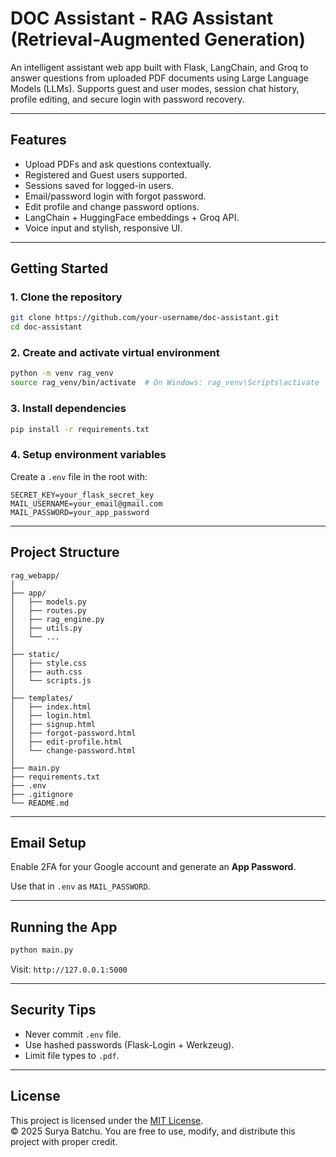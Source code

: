 # DOC Assistant - RAG Assistant (Retrieval-Augmented Generation)

An intelligent assistant web app built with Flask, LangChain, and Groq to answer questions from uploaded PDF documents using Large Language Models (LLMs). Supports guest and user modes, session chat history, profile editing, and secure login with password recovery.

---

## Features

-  Upload PDFs and ask questions contextually.
-  Registered and Guest users supported.
-  Sessions saved for logged-in users.
-  Email/password login with forgot password.
-  Edit profile and change password options.
-  LangChain + HuggingFace embeddings + Groq API.
-  Voice input and stylish, responsive UI.

---

##  Getting Started

### 1. Clone the repository

```bash
git clone https://github.com/your-username/doc-assistant.git
cd doc-assistant
```

### 2. Create and activate virtual environment

```bash
python -m venv rag_venv
source rag_venv/bin/activate  # On Windows: rag_venv\Scripts\activate
```

### 3. Install dependencies

```bash
pip install -r requirements.txt
```

### 4. Setup environment variables

Create a `.env` file in the root with:

```
SECRET_KEY=your_flask_secret_key
MAIL_USERNAME=your_email@gmail.com
MAIL_PASSWORD=your_app_password
```

---

##  Project Structure

```
rag_webapp/
│
├── app/
│   ├── models.py
│   ├── routes.py
│   ├── rag_engine.py
│   ├── utils.py
│   └── ...
│
├── static/
│   ├── style.css
│   ├── auth.css
│   └── scripts.js
│
├── templates/
│   ├── index.html
│   ├── login.html
│   ├── signup.html
│   ├── forgot-password.html
│   ├── edit-profile.html
│   └── change-password.html
│
├── main.py
├── requirements.txt
├── .env
├── .gitignore
└── README.md
```

---

##  Email Setup

Enable 2FA for your Google account and generate an **App Password**.

Use that in `.env` as `MAIL_PASSWORD`.

---

##  Running the App

```bash
python main.py
```

Visit: `http://127.0.0.1:5000`

---

##  Security Tips

- Never commit `.env` file.
- Use hashed passwords (Flask-Login + Werkzeug).
- Limit file types to `.pdf`.

---

## License

This project is licensed under the [MIT License](LICENSE).  
© 2025 Surya Batchu. You are free to use, modify, and distribute this project with proper credit.

